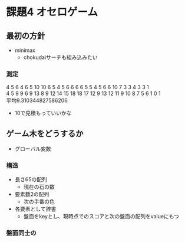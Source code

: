 # 課題4  オセロゲーム

## 最初の方針
- minimax
  - chokudaiサーチも組み込みたい

### 測定
4 5 6 4 6 5 10 10 6 5 4 5 6 6 6 6 5 5 4 5 6 6 10 7 3 3 4 3 3 1<br>
4 5 9 9 6 9 13 8 9 12 14 15 18 18 17 12 9 13 12 11 9 10 8 7 5 6 1 0 1<br>
平均9.310344827586206
- 10で見積もっていいかな

## ゲーム木をどうするか
- グローバル変数
### 構造
- 長さ65の配列
  - 現在の石の数
- 要素数2の配列
  - 次の手番の色
- 各要素として辞書
  - 盤面をkeyとし、現時点でのスコアと次の盤面の配列をvalueにもつ

### 盤面同士の
